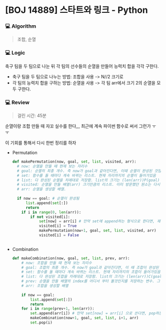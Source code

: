# [BOJ 14889] 스타트와 링크 - Python

### :computer: Algorithm

> 조합, 순열



### :computer: Logic

축구 팀을 두 팀으로 나눈 뒤 각 팀의 선수들의 순열을 만들어 능력치 합을 각각 구한다.

- 축구 팀을 두 팀으로 나누는 방법: 조합을 사용 -> N//2 크기로
- 각 팀의 능력치 합을 구하는 방법: 순열을 사용 -> 각 팀 arr에서 크기 2의 순열을 모두 구한다.



### :computer: Review

> 걸린 시간: 45분

순열이랑 조합 만들 때 자꼬 실수를 한다,,, 최근에 계속 파이썬 함수로 써서 그런가 ㅜ ㅜ

이 기회를 통해서 다시 한번 정리를 하자

- Permutation

  ```python
  def makePermutation(now, goal, set, list, visited, arr):
  	# now: 순열을 만들 때 현재 보는 자리수
  	# goal: 순열의 최종 개수. 즉 now가 goal과 같아진다면, 이때 순열이 완성된 것임
  	# set: 함수를 돌 때마다 계속 바뀌는 리스트. 현재 자리까지의 순열이 들어가있음
  	# list: 다 완성된 순열을 차례대로 저장함. list의 크기는 (len(arr))P(goal)
  	# visited: 순열을 만들 배열(arr) 크기만큼의 리스트. 이미 방문했던 원소는 다시 set에 넣을 수 없으므로 필요함 -> 중복 순열을 만들 때엔 필요 없음
  	# arr: 순열을 생성할 배열.
  	
  	if now == goal:	# 순열이 완성됨
  		list.append(set[:])
  		return
      if i in range(0, len(arr)):
          if not visited[i]:
              set[now] = arr[i]	# 만약 set에 append하는 형식으로 한다면, 재귀함수 부른 뒤 set.pop()이 필요함. 현재의 방법은 index에 직접 접근.
              visited[i] = True
              makePermutation(now+1, goal, set, list, visited, arr)
              visited[i] = False
  	
  ```

- Combination

  ```python
  def makeCombination(now, goal, set, list, prev, arr):
      # now: 조합을 만들 때 현재 보는 자리수
      # goal: 조합의 최종 개수. 즉 now가 goal과 같아진다면, 이 때 조합이 완성된 것임
      # set: 함수를 돌 때마다 계속 바뀌는 리스트. 현재 자리까지의 조합이 들어가있음
      # list: 다 완성된 조합을 차례대로 저장함. list의 크기는 (len(arr))C(goal)
      # prev: 순열을 만들 배열의 index를 어디서 부터 볼것인지를 저장하는 변수. 그 전 경우에 넣은 원소의 index 다음부터 보면 됨
      # arr: 조합을 생성할 배열
      
      if now == goal:
          list.append(set[:])
          return
      for i in range(prev+1, len(arr)):
          set.append(arr[i]) # 만약 set[now] = arr[i] 으로 쓴다면, pop하는 부분 없어도 됨
          makeCombination(now+1, goal, set, list, i+1, arr)
          set.pop(i)
  ```

  





